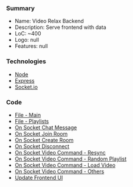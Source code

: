 ### Summary
- Name: Video Relax Backend
- Description: Serve frontend with data
- LoC: ~400
- Logo: null
- Features: null

### Technologies
- [Node](https://nodejs.org)
- [Express](https://expressjs.com)
- [Socket.io](https://socket.io)

### Code
- [File - Main](https://github.com/Sinc0/NodeVideoRelax/blob/master/index.js)
- [File - Playlists](https://github.com/Sinc0/NodeVideoRelax/blob/master/playlists.json)
- [On Socket Chat Message](https://github.com/Sinc0/NodeVideoRelax/blob/master/index.js#L64)
- [On Socket Join Room](https://github.com/Sinc0/NodeVideoRelax/blob/master/index.js#L68-L91)
- [On Socket Create Room](https://github.com/Sinc0/NodeVideoRelax/blob/master/index.js#L95-L121)
- [On Socket Disconnect](https://github.com/Sinc0/NodeVideoRelax/blob/master/index.js#L125-L150)
- [On Socket Video Command - Resync](https://github.com/Sinc0/NodeVideoRelax/blob/master/index.js#L169-L187)
- [On Socket Video Command - Random Playlist](https://github.com/Sinc0/NodeVideoRelax/blob/master/index.js#L190-L207)
- [On Socket Video Command - Load Video](https://github.com/Sinc0/NodeVideoRelax/blob/master/index.js#L210-L230)
- [On Socket Video Command - Others](https://github.com/Sinc0/NodeVideoRelax/blob/master/index.js#L234-L302)
- [Update Frontend UI](https://github.com/Sinc0/NodeVideoRelax/blob/master/index.js#L311-L384)